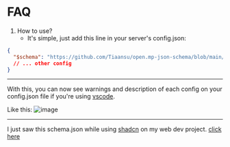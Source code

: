 # FAQ

1. How to use?
   - It's simple, just add this line in your server's config.json:
```json
{
  "$schema": "https://github.com/Tiaansu/open.mp-json-schema/blob/main/schema.json",
  // ... other config
}
```
---

With this, you can now see warnings and description of each config on your config.json file if you're using [vscode](code.visualstudio.com).

Like this:
![image](https://github.com/Tiaansu/open.mp-json-schema/assets/87069680/119c4e20-fe11-43cf-999c-5e0881a6ac47)


---

I just saw this schema.json while using [shadcn](https://ui.shadcn.com) on my web dev project. [click here](https://ui.shadcn.com/schema.json)
